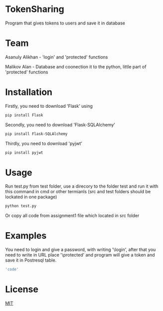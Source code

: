 # TokenSharing
Program that gives tokens to users and save it in database

# Team
Asanuly Alikhan - 'login' and 'protected' functions 

Malikov Alan - Database and coonection it to the python, little part of 'protected' functions

# Installation
Firstly, you need to download 'Flask' 
using
```bash
pip install Flask
```
Secondly, you need to download 'Flask-SQLAlchemy' 
```bash
pip install Flask-SQLAlchemy
```
Thirdly, you need to download 'pyjwt'
```bash
pip install pyjwt
```
# Usage
Run test.py from test folder, use a direcory to the folder test and run it with this command in cmd or other termianls (src and test folders should be lockated in one package)
``` bash
python test.py
```
Or copy all code from assignment1 file which located in src folder 
# Examples
You need to login and give a password, with writing '\login', after that you need to write in URL place '\protected' and program will give a token and save it in Postresql table.
``` bash
'code'
```
# License
[MIT](https://choosealicense.com/licenses/mit/)
